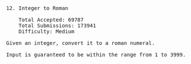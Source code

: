 <pre>
12. Integer to Roman

    Total Accepted: 69787
    Total Submissions: 173941
    Difficulty: Medium

Given an integer, convert it to a roman numeral.

Input is guaranteed to be within the range from 1 to 3999.

</pre>
